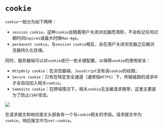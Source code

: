 # `cookie`

`cookie`一般分为如下两种：

- `session cookie`，这种`cookie`会随着用户关闭浏览器而清除，不会标记任何过期时间`Expires`或最大时限`Max-Age`。
- `permanent cookie`，与`session cookie`相反，会在用户关闭浏览器之后被浏览器持久化存储。

同时，服务器端可以对`cookie`进行一些关键配置，以保障`cookie`的使用安全：

- `HttpOnly cookie`：在浏览器端，`JavaScript`没有读`cookie`的权限。
- `Secure cookie`：只有在特定安全通道（通常指`HTTPS`）下，传输链路的请求中才会自动加入相关`cookie`。
- `SameSite cookie`：在跨域情况下，相关`cookie`无法被请求携带，这里主要是为了防止`CSRF`攻击。

![](/skill-blog/img/0020.jpg)

在请求报文和响应报文头部各有一个与`cookie`相关的字段。请求报文中为`cookie`，响应报文中为`set-cookie`。

